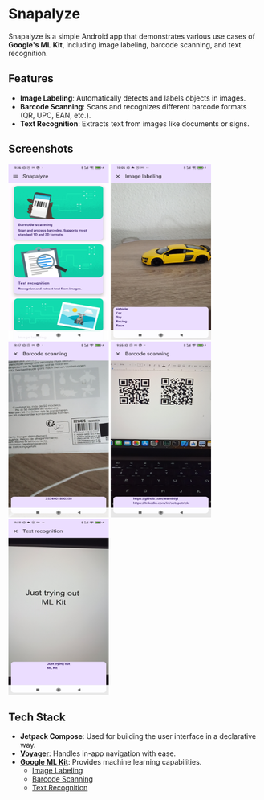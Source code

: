 # Snapalyze

Snapalyze is a simple Android app that demonstrates various use cases of **Google's ML Kit**, including image labeling, barcode scanning, and text recognition.

## Features

- **Image Labeling**: Automatically detects and labels objects in images.
- **Barcode Scanning**: Scans and recognizes different barcode formats (QR, UPC, EAN, etc.).
- **Text Recognition**: Extracts text from images like documents or signs.

## Screenshots

<p> 
  <img src="screenshots/home_screen.jpg" alt="Home screen" width="200" height="350"/>
  <img src="screenshots/image_labeling.jpg" alt="Image Labeling" width="200" height="350"/>
  <img src="screenshots/product_bar_code.jpg" alt="Barcode Scanning" width="200" height="350"/>
  <img src="screenshots/double_qr_code.jpg" alt="Barcode Scanning" width="200" height="350"/>
  <img src="screenshots/text_recognition.jpg" alt="Text Recognition" width="200" height="350"/>
</p>


## Tech Stack

- **Jetpack Compose**: Used for building the user interface in a declarative way.
- **[Voyager](https://voyager.adriel.cafe/)**: Handles in-app navigation with ease.
- **[Google ML Kit](https://developers.google.com/ml-kit)**: Provides machine learning capabilities.
    - [Image Labeling](https://developers.google.com/ml-kit/vision/image-labeling)
    - [Barcode Scanning](https://developers.google.com/ml-kit/vision/barcode-scanning)
    - [Text Recognition](https://developers.google.com/ml-kit/vision/text-recognition)



